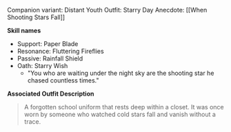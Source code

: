 Companion variant: Distant Youth
Outfit: Starry Day
Anecdote: [[When Shooting Stars Fall]]

**Skill names**
* Support: Paper Blade
* Resonance: Fluttering Fireflies
* Passive: Rainfall Shield
* Oath: Starry Wish
	* "You who are waiting under the night sky are the shooting star he chased countless times."

**Associated Outfit Description**
> A forgotten school uniform that rests deep within a closet. It was once worn by someone who watched cold stars fall and vanish without a trace.